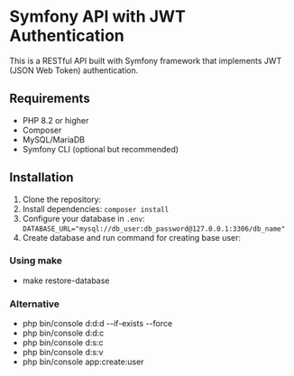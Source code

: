 
# Symfony API with JWT Authentication

This is a RESTful API built with Symfony framework that implements JWT (JSON Web Token) authentication.

## Requirements

- PHP 8.2 or higher
- Composer
- MySQL/MariaDB
- Symfony CLI (optional but recommended)

## Installation

1. Clone the repository:
1. Install dependencies: `composer install`
1. Configure your database in `.env`: `DATABASE_URL="mysql://db_user:db_password@127.0.0.1:3306/db_name"`
1. Create database and run command for creating base user:

### Using make

- make restore-database

### Alternative

- php bin/console d:d:d --if-exists --force
- php bin/console d:d:c
- php bin/console d:s:c
- php bin/console d:s:v
- php bin/console app:create:user